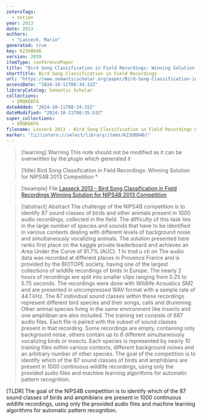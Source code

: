 ```yaml
---
zoteroTags:
  - notion
year: 2013
date: 2013
authors:
  - "Lasseck, Mario"
generated: true
key: K23U8D46
version: 2039
itemType: conferencePaper
title: "Bird Song Classification in Field Recordings: Winning Solution for NIPS4B 2013 Competition *"
shortTitle: Bird Song Classification in Field Recordings
url: "https://www.semanticscholar.org/paper/Bird-Song-Classification-in-Field-Recordings%3A-for-*-Lasseck/95e0623c25126610014820dd7a04207a1fce900a"
accessDate: "2024-10-11T08:34:32Z"
libraryCatalog: Semantic Scholar
collections:
  - ERQKEKFA
dateAdded: "2024-10-11T08:34:32Z"
dateModified: "2024-10-11T08:35:53Z"
super_collections:
  - ERQKEKFA
filename: Lasseck 2013 - Bird Song Classification in Field Recordings Winning Solution for NIPS4B 2013 Competition
marker: "[🇿](zotero://select/library/items/K23U8D46)"
---
```


>[!warning] Warning
> This note should not be modified as it can be overwritten by the plugin which generated it

> [!title] Bird Song Classification in Field Recordings: Winning Solution for NIPS4B 2013 Competition *

> [!example] File
> [Lasseck 2013 - Bird Song Classification in Field Recordings Winning Solution for NIPS4B 2013 Competition](Lasseck%202013%20-%20Bird%20Song%20Classification%20in%20Field%20Recordings%20Winning%20Solution%20for%20NIPS4B%202013%20Competition.pdf)

> [!abstract] Abstract
> The challenge of the NIPS4B competition is to identify 87 sound classes of birds and other animals present in 1000 audio recordings, collected in the field. The difficulty of this task lies in the large number of species and sounds that have to be identified in various contexts dealing with different levels of background noise and simultaneously vocalizing animals. The solution presented here ranks first place on the kaggle private leaderboard and achieves an Area Under the Curve of 91.7% (AUC). 1 In trod u cti on The audio data was recorded at different places in Provence France and is provided by the BIOTOPE society, having one of the largest collections of wildlife recordings of birds in Europe. The nearly 2 hours of recordings are split into smaller clips ranging from 0.25 to 5.75 seconds. The recordings were done with Wildlife Acoustics SM2 and are presented in uncompressed WAV format with a sample rate of 44.1 kHz. The 87 individual sound classes within these recordings represent different bird species and their songs, calls and drumming. Other animal species living in the same environment like insects and one amphibian are also included. The training set consists of 687 audio files. Each file is paired with the subset of sound classes present in that recording. Some recordings are empty, containing only background noise, others contain up to 6 different simultaneously vocalizing birds or insects. Each species is represented by nearly 10 training files within various contexts, different background noises and an arbitrary number of other species. The goal of the competition is to identify which of the 87 sound classes of birds and amphibians are present in 1000 continuous wildlife recordings, using only the provided audio files and machine learning algorithms for automatic pattern recognition.

[TLDR] The goal of the NIPS4B competition is to identify which of the 87 sound classes of birds and amphibians are present in 1000 continuous wildlife recordings, using only the provided audio files and machine learning algorithms for automatic pattern recognition.

